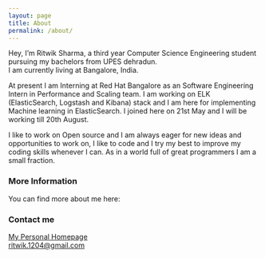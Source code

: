 ```yaml
---
layout: page
title: About
permalink: /about/
---
```


Hey, I’m Ritwik Sharma, a third year Computer Science Engineering student pursuing my bachelors from UPES dehradun. <br>
I am currently living at Bangalore, India.

At present I am Interning at Red Hat Bangalore as an Software Engineering Intern in Performance and Scaling team. I am working on ELK (ElasticSearch, Logstash and Kibana) stack and I am here for implementing Machine learning in ElasticSearch. I joined here on 21st May and I will be working till 20th August.

I like to work on Open source and I am always eager for new ideas and opportunities to work on, I like to code and I try my best to improve my coding skills whenever I can. As in a world full of great programmers I am a small fraction.

### More Information

You can find more about me here:

### Contact me

[My Personal Homepage](ritwik12.github.io) <br>
[ritwik.1204@gmail.com](mailto:ritwik.1204@gmail.com)
